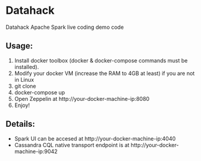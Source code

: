 # Datahack

Datahack Apache Spark live coding demo code

## Usage:

1. Install docker toolbox (docker & docker-compose commands must be installed).
2. Modify your docker VM (increase the RAM to 4GB at least) if you are not in Linux
3. git clone
4. docker-compose up
5. Open Zeppelin at http://your-docker-machine-ip:8080 
6. Enjoy!

## Details:

* Spark UI can be accesed at http://your-docker-machine-ip:4040
* Cassandra CQL native transport endpoint is at http://your-docker-machine-ip:9042 

